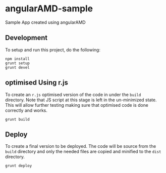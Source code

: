 angularAMD-sample
=================

Sample App created using angularAMD

## Development
To setup and run this project, do the following:

```
npm install
grunt setup
grunt devel
```

## optimised Using r.js
To create an `r.js` optimised version of the code in under the `build` directory.  Note that JS script at this stage is
left in the un-minimized state.  This will allow further testing making sure that optimised code is done correctly and
works.

```
grunt build
```

## Deploy
To create a final version to be deployed.  The code will be source from the `build` directory and only the needed
files are copied and minified to the `dist` directory.

```
grunt deploy
```

